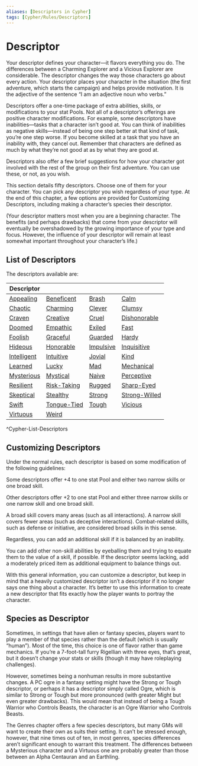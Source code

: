 ```yaml
---
aliases: [Descriptors in Cypher]
tags: [Cypher/Rules/Descriptors]
---
```


# Descriptor

Your descriptor defines your character—it flavors everything you do. The differences between a Charming Explorer and a Vicious Explorer are considerable. The descriptor changes the way those characters go about every action. Your descriptor places your character in the situation (the first adventure, which starts the campaign) and helps provide motivation. It is the adjective of the sentence “I am an adjective noun who verbs.”

Descriptors offer a one-time package of extra abilities, skills, or modifications to your stat Pools. Not all of a descriptor’s offerings are positive character modifications. For example, some descriptors have inabilities—tasks that a character isn’t good at. You can think of inabilities as negative skills—instead of being one step better at that kind of task, you’re one step worse. If you become skilled at a task that you have an inability with, they cancel out. Remember that characters are defined as much by what they’re not good at as by what they are good at.

Descriptors also offer a few brief suggestions for how your character got involved with the rest of the group on their first adventure. You can use these, or not, as you wish.

This section details fifty descriptors. Choose one of them for your character. You can pick any descriptor you wish regardless of your type. At the end of this chapter, a few options are provided for Customizing Descriptors, including making a character’s species their descriptor.

(Your descriptor matters most when you are a beginning character. The benefits (and perhaps drawbacks) that come from your descriptor will eventually be overshadowed by the growing importance of your type and focus. However, the influence of your descriptor will remain at least somewhat important throughout your character’s life.)

## List of Descriptors

The descriptors available are:

| Descriptor                                                   |                                              |                           |                                   |
| ------------------------------------------------------------ | -------------------------------------------- | ------------------------- | --------------------------------- |
| [Appealing](Compendium/Cypher/Descriptors/Appealing-cyr)     | [Beneficent](Compendium/Cypher/Descriptors/Beneficent-cyr) | [Brash](Compendium/Cypher/Descriptors/Brash-cyr)     | [Calm](Compendium/Cypher/Descriptors/Calm-cyr)         |
| [Chaotic](Compendium/Cypher/Descriptors/Chaotic-cyr)         | [Charming](Compendium/Cypher/Descriptors/Charming-cyr)    | [Clever](Compendium/Cypher/Descriptors/Clever-cyr)   | [Clumsy](Compendium/Cypher/Descriptors/Clumsy-cyr)     |
| [Craven](Compendium/Cypher/Descriptors/Craven-cyr)           | [Creative](Compendium/Cypher/Descriptors/Creative-cyr)  | [Cruel](Compendium/Cypher/Descriptors/Cruel-cyr)     | [Dishonorable](Compendium/Cypher/Descriptors/Dishonorable-cyr) |
| [Doomed](Compendium/Cypher/Descriptors/Doomed-cyr)           | [Empathic](Compendium/Cypher/Descriptors/Empathic-cyr)  | [Exiled](Compendium/Cypher/Descriptors/Exiled-cyr)     | [Fast](Compendium/Cypher/Descriptors/Fast-cyr)         |
| [Foolish](Compendium/Cypher/Descriptors/Foolish-cyr)         | [Graceful](Compendium/Cypher/Descriptors/Graceful-cyr)  | [Guarded](Compendium/Cypher/Descriptors/Guarded-cyr)   | [Hardy](Compendium/Cypher/Descriptors/Hardy-cyr)       |
| [Hideous](Compendium/Cypher/Descriptors/Hideous-cyr)         | [Honorable](Compendium/Cypher/Descriptors/Honorable-cyr) | [Impulsive](Compendium/Cypher/Descriptors/Impulsive-cyr) | [Inquisitive](Compendium/Cypher/Descriptors/Inquisitive-cyr) |
| [Intelligent](Compendium/Cypher/Descriptors/Intelligent-cyr) | [Intuitive](Compendium/Cypher/Descriptors/Intuitive-cyr) | [Jovial](Compendium/Cypher/Descriptors/Jovial-cyr)     | [Kind](Compendium/Cypher/Descriptors/Kind-cyr)         |
| [Learned](Compendium/Cypher/Descriptors/Learned-cyr)         | [Lucky](Compendium/Cypher/Descriptors/Lucky-cyr)        | [Mad](Compendium/Cypher/Descriptors/Mad-cyr)           | [Mechanical](Compendium/Cypher/Descriptors/Mechanical-cyr) |
| [Mysterious](Compendium/Cypher/Descriptors/Mysterious-cyr)   | [Mystical](Compendium/Cypher/Descriptors/Mystical-cyr)  | [Naive](Compendium/Cypher/Descriptors/Naive-cyr)       | [Perceptive](Compendium/Cypher/Descriptors/Perceptive-cyr) |
| [Resilient](Compendium/Cypher/Descriptors/Resilient-cyr)     | [Risk-Taking](Compendium/Cypher/Descriptors/Risk-Taking-cyr) | [Rugged](Compendium/Cypher/Descriptors/Rugged-cyr)     | [Sharp-Eyed](Compendium/Cypher/Descriptors/Sharp-Eyed-cyr) |
| [Skeptical](Compendium/Cypher/Descriptors/Skeptical-cyr)     | [Stealthy](Compendium/Cypher/Descriptors/Stealthy-cyr)  | [Strong](Compendium/Cypher/Descriptors/Strong-cyr)     | [Strong-Willed](Compendium/Cypher/Descriptors/Strong-Willed-cyr) |
| [Swift](Compendium/Cypher/Descriptors/Swift-cyr)             | [Tongue-Tied](Compendium/Cypher/Descriptors/Tongue-Tied-cyr) | [Tough](Compendium/Cypher/Descriptors/Tough-cyr)       | [Vicious](Compendium/Cypher/Descriptors/Vicious-cyr)   |
| [Virtuous](Compendium/Cypher/Descriptors/Virtuous-cyr)       | [Weird](Compendium/Cypher/Descriptors/Weird-cyr)        |                           |                                   |
^Cypher-List-Descriptors

## Customizing Descriptors

Under the normal rules, each descriptor is based on some modification of the following guidelines:

Some descriptors offer +4 to one stat Pool and either two narrow skills or one broad skill.

Other descriptors offer +2 to one stat Pool and either three narrow skills or one narrow skill and one broad skill.

A broad skill covers many areas (such as all interactions). A narrow skill covers fewer areas (such as deceptive interactions). Combat-related skills, such as defense or initiative, are considered broad skills in this sense.

Regardless, you can add an additional skill if it is balanced by an inability.

You can add other non-skill abilities by eyeballing them and trying to equate them to the value of a skill, if possible. If the descriptor seems lacking, add a moderately priced item as additional equipment to balance things out.

With this general information, you can customize a descriptor, but keep in mind that a heavily customized descriptor isn’t a descriptor if it no longer says one thing about a character. It’s better to use this information to create a new descriptor that fits exactly how the player wants to portray the character.

## Species as Descriptor

Sometimes, in settings that have alien or fantasy species, players want to play a member of that species rather than the default (which is usually “human”). Most of the time, this choice is one of flavor rather than game mechanics. If you’re a 7-foot-tall furry Rigellian with three eyes, that’s great, but it doesn’t change your stats or skills (though it may have roleplaying challenges).

However, sometimes being a nonhuman results in more substantive changes. A PC ogre in a fantasy setting might have the Strong or Tough descriptor, or perhaps it has a descriptor simply called Ogre, which is similar to Strong or Tough but more pronounced (with greater Might but even greater drawbacks). This would mean that instead of being a Tough Warrior who Controls Beasts, the character is an Ogre Warrior who Controls Beasts.

The Genres chapter offers a few species descriptors, but many GMs will want to create their own as suits their setting. It can’t be stressed enough, however, that nine times out of ten, in most genres, species differences aren’t significant enough to warrant this treatment. The differences between a Mysterious character and a Virtuous one are probably greater than those between an Alpha Centauran and an Earthling.
